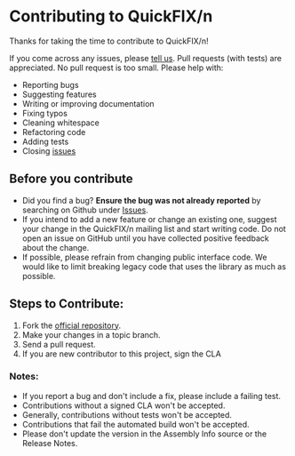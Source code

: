 # Contributing to QuickFIX/n

Thanks for taking the time to contribute to QuickFIX/n!

If you come across any issues, please [tell us](https://github.com/connamara/quickfixn/issues).
Pull requests (with tests) are appreciated. No pull request is too small. Please help with:

* Reporting bugs
* Suggesting features
* Writing or improving documentation
* Fixing typos
* Cleaning whitespace
* Refactoring code
* Adding tests
* Closing [issues](https://github.com/connamara/quickfixn/issues)


## Before you contribute

* Did you find a bug?  **Ensure the bug was not already reported** by searching on Github under [Issues](https://github.com/connamara/quickfixn/issues).
* If you intend to add a new feature or change an existing one, suggest your change in the QuickFIX/n mailing list and start writing code.  Do not open an issue on GitHub until you have collected positive feedback about the change.
* If possible, please refrain from changing public interface code.  We would like to limit breaking legacy code that uses the library as much as possible.

## Steps to Contribute:

1. Fork the [official repository](https://github.com/connamara/quickfixn/tree/master).
2. Make your changes in a topic branch.
3. Send a pull request.
4. If you are new contributor to this project, sign the CLA

### Notes:

* If you report a bug and don't include a fix, please include a failing test.
* Contributions without a signed CLA won't be accepted.
* Generally, contributions without tests won't be accepted.
* Contributions that fail the automated build won't be accepted. 
* Please don't update the version in the Assembly Info source or the Release Notes.
